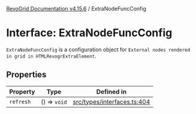 [RevoGrid Documentation v4.15.6](README.md) / ExtraNodeFuncConfig

# Interface: ExtraNodeFuncConfig

`ExtraNodeFuncConfig` is a configuration object for `External nodes rendered in grid in HTMLRevogrExtraElement`.

## Properties

| Property | Type | Defined in |
| ------ | ------ | ------ |
| `refresh` | () => `void` | [src/types/interfaces.ts:404](https://github.com/revolist/revogrid/blob/8ab186c1ae2faee97d25784acff6dbf4187524f8/src/types/interfaces.ts#L404) |
